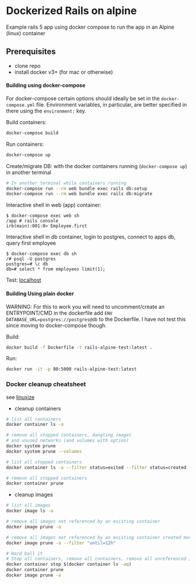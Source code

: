 # Dockerized Rails on alpine

Example rails 5 app using docker compose to run the app in an Alpine (linux) container

## Prerequisites

- clone repo
- install docker v3+ (for mac or otherwise)

#### Building using docker-compose

For docker-compose certain options should ideally be set in
the `docker-compose.yml` file. Environment variables, in particular,
are better specified in there using the `environment:` key.

Build containers:

```bash
docker-compose build
```

Run containers:

```bash
docker-compose up
```

Create/migrate DB: with the docker containers running (`docker-compose up`) in another terminal

```bash
# In another terminal while containers running
docker-compose run --rm web bundle exec rails db:setup
docker-compose run --rm web bundle exec rails db:migrate
```

Interactive shell in web (app) container:
```text
$ docker-compose exec web sh
/app # rails console
irb(main):001:0> Employee.first
```

Interactive shell in db container, login to postgres,
connect to apps db, query first employee
```text
$ docker-compose exec db sh
/# psql -U postgres
postgres=# \c db
db=# select * from employees limit(1);
```

Test:
[localhost](http://localhost)

#### Building Using plain docker

WARNING: For this to work you will need to uncomment/create an ENTRYPOINT/CMD in the
dockerfile add `ENV DATABASE_URL=postgres://postgres@db` to the Dockerfile. I have
not test this since moving to docker-compose though.

Build:

```bash
docker build -f Dockerfile -t rails-alpine-test:latest .
```

Run:

```bash
docker run -it -p 80:5000 rails-alpine-test:latest
```

### Docker cleanup cheatsheet

see [linuxize](https://linuxize.com/post/how-to-remove-docker-images-containers-volumes-and-networks/)

- cleanup containers

```bash
# list all containers
docker container ls -a
```

```bash
# remove all stopped containers, dangling images
# and unused networks (and volumes with option)
docker system prune
docker system prune --volumes
```

```bash
# list all stopped containers
docker container ls -a --filter status=exited --filter status=created
```

```bash
# remove all stopped containers
docker container prune
```

- cleanup images

```bash
# list all images
docker image ls -a
```

```bash
# remove all images not referenced by an existing container
docker image prune -a
```

```bash
# remove all images not referenced by an existing container created more than 12hours ago
docker image prune -a --filter "until=12h"
```

```bash
# Hard ball it
# Stop all containers, remove all containers, remove all unreferenced images
docker container stop $(docker container ls -aq)
docker container prune
docker image prune -a
```